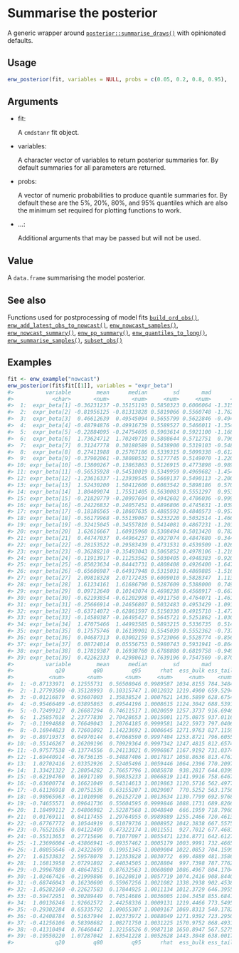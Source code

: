 # Summarise the posterior

A generic wrapper around
[`posterior::summarise_draws()`](https://mc-stan.org/posterior/reference/draws_summary.html)
with opinionated defaults.

## Usage

``` r
enw_posterior(fit, variables = NULL, probs = c(0.05, 0.2, 0.8, 0.95), ...)
```

## Arguments

- fit:

  A `cmdstanr` fit object.

- variables:

  A character vector of variables to return posterior summaries for. By
  default summaries for all parameters are returned.

- probs:

  A vector of numeric probabilities to produce quantile summaries for.
  By default these are the 5%, 20%, 80%, and 95% quantiles which are
  also the minimum set required for plotting functions to work.

- ...:

  Additional arguments that may be passed but will not be used.

## Value

A `data.frame` summarising the model posterior.

## See also

Functions used for postprocessing of model fits
[`build_ord_obs()`](https://package.epinowcast.org/dev/reference/build_ord_obs.md),
[`enw_add_latest_obs_to_nowcast()`](https://package.epinowcast.org/dev/reference/enw_add_latest_obs_to_nowcast.md),
[`enw_nowcast_samples()`](https://package.epinowcast.org/dev/reference/enw_nowcast_samples.md),
[`enw_nowcast_summary()`](https://package.epinowcast.org/dev/reference/enw_nowcast_summary.md),
[`enw_pp_summary()`](https://package.epinowcast.org/dev/reference/enw_pp_summary.md),
[`enw_quantiles_to_long()`](https://package.epinowcast.org/dev/reference/enw_quantiles_to_long.md),
[`enw_summarise_samples()`](https://package.epinowcast.org/dev/reference/enw_summarise_samples.md),
[`subset_obs()`](https://package.epinowcast.org/dev/reference/subset_obs.md)

## Examples

``` r
fit <- enw_example("nowcast")
enw_posterior(fit$fit[[1]], variables = "expr_beta")
#>          variable        mean      median        sd       mad         q5
#>            <char>       <num>       <num>     <num>     <num>      <num>
#>  1:  expr_beta[1] -0.36231237 -0.35151193 0.5850323 0.6006064 -1.3159711
#>  2:  expr_beta[2] -0.81956125 -0.81313828 0.5819066 0.5560748 -1.7628072
#>  3:  expr_beta[3]  0.46612639  0.49545094 0.5655799 0.5622846 -0.4949055
#>  4:  expr_beta[4] -0.48794876 -0.49916739 0.5589527 0.5466011 -1.3540056
#>  5:  expr_beta[5] -0.22884095 -0.24754695 0.5903614 0.5921100 -1.1685938
#>  6:  expr_beta[6]  1.73624712  1.70249710 0.5808644 0.5712751  0.7963793
#>  7:  expr_beta[7]  0.31247778  0.30180589 0.5438900 0.5319103 -0.5481479
#>  8:  expr_beta[8]  0.27411988  0.25767186 0.5339315 0.5099338 -0.6125495
#>  9:  expr_beta[9] -0.37902061 -0.38080532 0.5177745 0.5149070 -1.2208034
#> 10: expr_beta[10] -0.13800267 -0.13863863 0.5126915 0.4773898 -0.9891446
#> 11: expr_beta[11] -0.56535928 -0.54510019 0.5349959 0.4969682 -1.4540302
#> 12: expr_beta[12] -1.23616337 -1.23939545 0.5669137 0.5490113 -2.2006179
#> 13: expr_beta[13]  1.52430200  1.50412600 0.6083542 0.5898186  0.5706043
#> 14: expr_beta[14]  1.80409074  1.75511405 0.5630083 0.5551297  0.9537094
#> 15: expr_beta[15] -0.21820779 -0.20997694 0.4942602 0.4706036 -0.9992519
#> 16: expr_beta[16] -0.24226832 -0.24057451 0.4896806 0.4745631 -1.0390083
#> 17: expr_beta[17] -0.18186565 -0.18607635 0.4885592 0.4840573 -0.9573425
#> 18: expr_beta[18] -0.56179968 -0.55139067 0.5233220 0.5032514 -1.4664948
#> 19: expr_beta[19] -0.32415045 -0.34557810 0.5414081 0.4867231 -1.2015871
#> 20: expr_beta[20]  1.62616667  1.60915960 0.5308494 0.5013420  0.7826004
#> 21: expr_beta[21]  0.44747037  0.44964237 0.4927074 0.4847680 -0.3446012
#> 22: expr_beta[22] -0.28153522 -0.29583439 0.4731531 0.4539509 -1.0268855
#> 23: expr_beta[23] -0.36288210 -0.35493043 0.5065852 0.4978106 -1.2188500
#> 24: expr_beta[24] -0.11913917 -0.11253562 0.5030405 0.4948383 -0.9200924
#> 25: expr_beta[25] -0.85023634 -0.84443731 0.4808408 0.4926400 -1.6473357
#> 26: expr_beta[26] -0.65606987 -0.64917948 0.5315031 0.4869885 -1.5168655
#> 27: expr_beta[27]  2.09818328  2.07172435 0.6009010 0.5828347  1.1135353
#> 28: expr_beta[28]  1.61234161  1.61686790 0.5287609 0.5388000  0.7493838
#> 29: expr_beta[29]  0.09712640  0.10143074 0.4698238 0.4568917 -0.6671413
#> 30: expr_beta[30] -0.62193854 -0.61202998 0.4911750 0.4764071 -1.4610819
#> 31: expr_beta[31] -0.25666914 -0.24656807 0.5032483 0.4953429 -1.0916028
#> 32: expr_beta[32] -0.63714072 -0.62861597 0.5150330 0.4915710 -1.4770739
#> 33: expr_beta[33] -0.14580387 -0.16495427 0.5645721 0.5251862 -1.0306670
#> 34: expr_beta[34]  1.47075466  1.44993585 0.5893215 0.5336735  0.5148384
#> 35: expr_beta[35]  0.17575746  0.16139901 0.5545039 0.5552362 -0.7371526
#> 36: expr_beta[36]  0.04687313  0.03002159 0.5723066 0.5528774 -0.8561952
#> 37: expr_beta[37]  0.08724014  0.05556753 0.5980743 0.5931941 -0.8643870
#> 38: expr_beta[38]  0.17819387  0.16938760 0.6788880 0.6819758 -0.9490598
#> 39: expr_beta[39]  0.42262333  0.42980613 0.7639196 0.7547569 -0.8700442
#>          variable        mean      median        sd       mad         q5
#>             q20         q80         q95      rhat  ess_bulk ess_tail
#>           <num>       <num>       <num>     <num>     <num>    <num>
#>  1: -0.87133971  0.12555731  0.56508046 0.9989587 1034.8155 784.3484
#>  2: -1.27793500 -0.35128993  0.10315747 1.0012032 1219.4900 659.5294
#>  3: -0.01216879  0.93607003  1.35838524 1.0007621 1436.5899 628.6754
#>  4: -0.95466409 -0.03895863  0.49544196 1.0008615 1124.3042 688.5391
#>  5: -0.72499127  0.26687294  0.74611517 1.0020059 1257.3737 916.6946
#>  6:  1.25857018  2.23777830  2.70428653 1.0015001 1175.0875 937.0116
#>  7: -0.11994888  0.76649043  1.20764185 0.9999581 1422.5973 797.0406
#>  8: -0.16944823  0.72601092  1.14223692 1.0006645 1271.9763 827.1159
#>  9: -0.80719373  0.04970144  0.47068590 0.9997404 1253.8721 796.6055
#> 10: -0.55146267  0.26209196  0.70929364 0.9997342 1247.4815 812.6574
#> 11: -0.97577538 -0.13774556  0.24113021 0.9996867 1167.9192 731.0374
#> 12: -1.69440914 -0.76736135 -0.34887406 1.0017817 1058.8636 813.4761
#> 13:  1.02702416  2.03352926  2.52405496 1.0059446 1064.2396 770.2097
#> 14:  1.33421322  2.28054282  2.76657796 1.0085878  938.2817 644.0399
#> 15: -0.62194760  0.16917189  0.59835233 1.0066819 1141.9916 758.6467
#> 16: -0.63600774  0.16621049  0.54314613 1.0019863 1120.5716 562.4977
#> 17: -0.61136918  0.20751536  0.63155207 1.0029007  770.5252 563.1756
#> 18: -0.98965963 -0.11010908  0.26152720 1.0013634 1130.7799 692.9768
#> 19: -0.74655571  0.09641736  0.55604595 0.9999846 1088.1731 689.8266
#> 20:  1.18499112  2.04806982  2.52287568 1.0048840  666.1959 718.7960
#> 21:  0.01769111  0.84117455  1.29764955 0.9989889 1255.2466 720.4613
#> 22: -0.67767772  0.10544919  0.51079736 1.0008952 1042.3838 667.5575
#> 23: -0.76521636  0.04122409  0.47322174 1.0011551  927.7012 677.4681
#> 24: -0.55313653  0.27715696  0.71077097 1.0055471 1234.8771 642.6127
#> 25: -1.23696004 -0.43866941 -0.09357462 1.0005179 1003.9991 732.4665
#> 26: -1.08055646 -0.24322699  0.19951345 1.0009004 1022.0853 704.1599
#> 27:  1.61533832  2.59578078  3.12353828 1.0030772  699.4889 481.3586
#> 28:  1.16813958  2.07291802  2.44034505 1.0028804  997.7398 787.7762
#> 29: -0.29967880  0.48647851  0.87632563 1.0060800 1086.4967 804.1704
#> 30: -1.02467426 -0.21999886  0.16220810 1.0057719 1074.2416 908.8440
#> 31: -0.68746043  0.16230600  0.55967256 1.0021082 1338.2938 902.4538
#> 32: -1.05282160 -0.22627583  0.17844925 1.0011134 1012.3729 646.3955
#> 33: -0.59472951  0.30289449  0.74514686 1.0036005 1104.3458 855.6841
#> 34:  1.00136246  1.92662572  2.44258336 1.0009131 1219.4466 773.5495
#> 35: -0.29302284  0.65335792  1.09055307 1.0009167 1069.8313 540.1782
#> 36: -0.42408784  0.51637944  1.02373972 1.0088049 1271.9392 723.2950
#> 37: -0.41256106  0.58398682  1.08271750 1.0031225 1570.9752 868.4931
#> 38: -0.41310494  0.76460447  1.32156526 0.9987118 1650.8947 567.5275
#> 39: -0.19550220  1.07287042  1.63541228 1.0052628 1443.3048 638.0017
#>             q20         q80         q95      rhat  ess_bulk ess_tail
```
